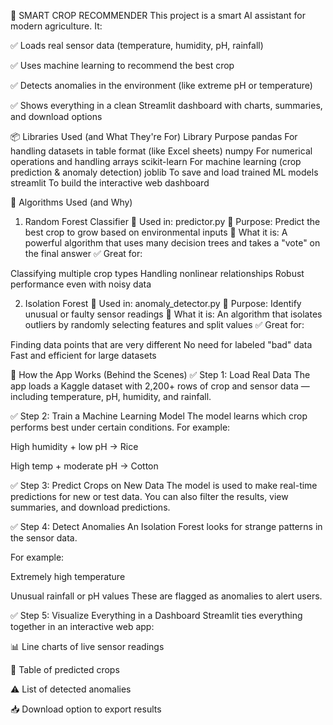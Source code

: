 🌾 SMART CROP RECOMMENDER
This project is a smart AI assistant for modern agriculture. It:

✅ Loads real sensor data (temperature, humidity, pH, rainfall)

✅ Uses machine learning to recommend the best crop

✅ Detects anomalies in the environment (like extreme pH or temperature)

✅ Shows everything in a clean Streamlit dashboard with charts, summaries, and download options

📦 Libraries Used (and What They're For)
Library Purpose
pandas For handling datasets in table format (like Excel sheets)
numpy For numerical operations and handling arrays
scikit-learn For machine learning (crop prediction & anomaly detection)
joblib To save and load trained ML models
streamlit To build the interactive web dashboard

🤖 Algorithms Used (and Why)

1. Random Forest Classifier
   📄 Used in: predictor.py
   🧠 Purpose: Predict the best crop to grow based on environmental inputs
   📘 What it is: A powerful algorithm that uses many decision trees and takes a "vote" on the final answer
   ✅ Great for:

Classifying multiple crop types
Handling nonlinear relationships
Robust performance even with noisy data

2. Isolation Forest
   📄 Used in: anomaly_detector.py
   🧠 Purpose: Identify unusual or faulty sensor readings
   📘 What it is: An algorithm that isolates outliers by randomly selecting features and split values
   ✅ Great for:

Finding data points that are very different
No need for labeled "bad" data
Fast and efficient for large datasets

🧪 How the App Works (Behind the Scenes)
✅ Step 1: Load Real Data
The app loads a Kaggle dataset with 2,200+ rows of crop and sensor data — including temperature, pH, humidity, and rainfall.

✅ Step 2: Train a Machine Learning Model
The model learns which crop performs best under certain conditions.
For example:

High humidity + low pH → Rice

High temp + moderate pH → Cotton

✅ Step 3: Predict Crops on New Data
The model is used to make real-time predictions for new or test data.
You can also filter the results, view summaries, and download predictions.

✅ Step 4: Detect Anomalies
An Isolation Forest looks for strange patterns in the sensor data.

For example:

Extremely high temperature

Unusual rainfall or pH values
These are flagged as anomalies to alert users.

✅ Step 5: Visualize Everything in a Dashboard
Streamlit ties everything together in an interactive web app:

📊 Line charts of live sensor readings

🌱 Table of predicted crops

⚠️ List of detected anomalies

📥 Download option to export results
